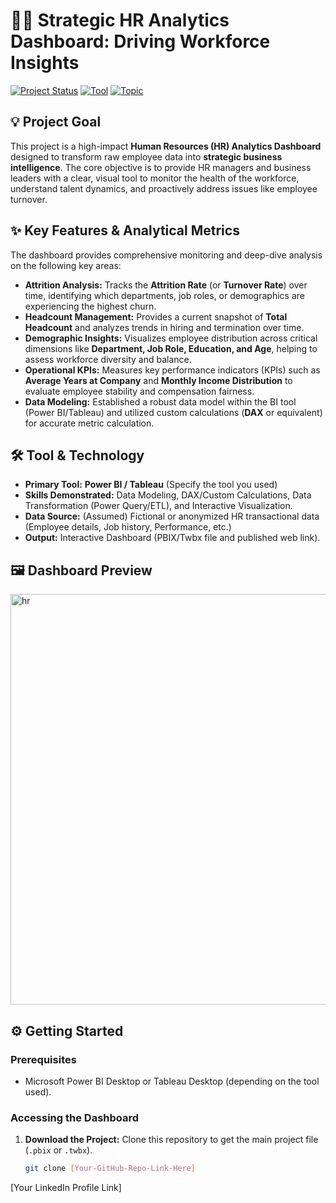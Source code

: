 # 🧑‍💻 Strategic HR Analytics Dashboard: Driving Workforce Insights

[![Project Status](https://img.shields.io/badge/Status-Complete-brightgreen.svg)](https://github.com/your-username/your-repo-name)
[![Tool](https://img.shields.io/badge/Tool-Power%20BI%20|%20Tableau-blue.svg)]()
[![Topic](https://img.shields.io/badge/Topic-HR%20Analytics-red.svg)]()

## 💡 Project Goal

This project is a high-impact **Human Resources (HR) Analytics Dashboard** designed to transform raw employee data into **strategic business intelligence**. The core objective is to provide HR managers and business leaders with a clear, visual tool to monitor the health of the workforce, understand talent dynamics, and proactively address issues like employee turnover.

## ✨ Key Features & Analytical Metrics

The dashboard provides comprehensive monitoring and deep-dive analysis on the following key areas:

* **Attrition Analysis:** Tracks the **Attrition Rate** (or **Turnover Rate**) over time, identifying which departments, job roles, or demographics are experiencing the highest churn.
* **Headcount Management:** Provides a current snapshot of **Total Headcount** and analyzes trends in hiring and termination over time.
* **Demographic Insights:** Visualizes employee distribution across critical dimensions like **Department, Job Role, Education, and Age**, helping to assess workforce diversity and balance.
* **Operational KPIs:** Measures key performance indicators (KPIs) such as **Average Years at Company** and **Monthly Income Distribution** to evaluate employee stability and compensation fairness.
* **Data Modeling:** Established a robust data model within the BI tool (Power BI/Tableau) and utilized custom calculations (**DAX** or equivalent) for accurate metric calculation.

## 🛠️ Tool & Technology

* **Primary Tool:** **Power BI / Tableau** (Specify the tool you used)
* **Skills Demonstrated:** Data Modeling, DAX/Custom Calculations, Data Transformation (Power Query/ETL), and Interactive Visualization.
* **Data Source:** (Assumed) Fictional or anonymized HR transactional data (Employee details, Job history, Performance, etc.)
* **Output:** Interactive Dashboard (PBIX/Twbx file and published web link).

## 🖼️ Dashboard Preview

<img width="1159" height="657" alt="hr" src="https://github.com/user-attachments/assets/ebc00bb6-dd96-4bfe-b4df-26be47e5b950" />


## ⚙️ Getting Started

### Prerequisites

* Microsoft Power BI Desktop or Tableau Desktop (depending on the tool used).

### Accessing the Dashboard

1.  **Download the Project:** Clone this repository to get the main project file (`.pbix` or `.twbx`).
    ```bash
    git clone [Your-GitHub-Repo-Link-Here]
[Your LinkedIn Profile Link]

